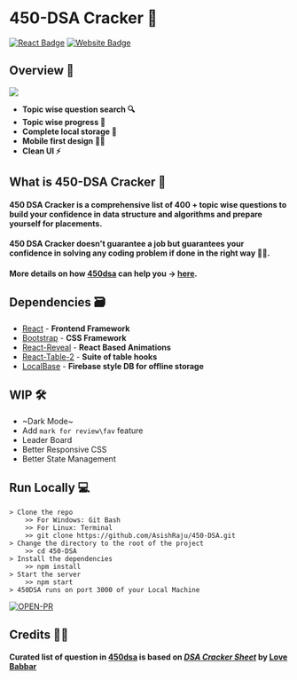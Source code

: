 # 450-DSA Cracker 🚀

[![React Badge](http://img.shields.io/badge/Powered%20By-React-blue?style=for-the-badge&logo=react)](https://reactjs.org/)
[![Website Badge](https://img.shields.io/badge/Visit-Now-green?style=for-the-badge&logo=vercel)](https://450dsa.com/)

## Overview 👀

![](.gitres/cover.png)

- **Topic wise question search 🔍**
- **Topic wise progress 🧐**
- **Complete local storage 📂**
- **Mobile first design ✌🏻**
- **Clean UI ⚡**

## What is 450-DSA Cracker 🤔

#### 450 DSA Cracker is a comprehensive list of 400 + topic wise questions to build your confidence in data structure and algorithms and prepare yourself for placements.

#### 450 DSA Cracker doesn't guarantee a job but guarantees your confidence in solving any coding problem if done in the right way 👍🏻.

#### More details on how [450dsa] can help you -> [here].

## Dependencies 🗃

- [React] - **Frontend Framework**
- [Bootstrap] - **CSS Framework**
- [React-Reveal] - **React Based Animations**
- [React-Table-2] - **Suite of table hooks**
- [LocalBase] - **Firebase style DB for offline storage**

## WIP 🛠

- ~Dark Mode~
- Add `mark for review\fav` feature
- Leader Board
- Better Responsive CSS
- Better State Management

## Run Locally 💻

```
> Clone the repo
    >> For Windows: Git Bash
    >> For Linux: Terminal
    >> git clone https://github.com/AsishRaju/450-DSA.git
> Change the directory to the root of the project
    >> cd 450-DSA
> Install the dependencies
    >> npm install
> Start the server
    >> npm start
> 450DSA runs on port 3000 of your Local Machine
```

[![OPEN-PR](https://img.shields.io/badge/Open%20For-PR-orange?style=for-the-badge&logo=github)](https://github.com/AsishRaju/450-DSA)

## Credits 🙏🏻

#### Curated list of question in [450dsa] is based on _[DSA Cracker Sheet]_ by [Love Babbar]

[here]: https://www.youtube.com/watch?v=4iFALQ1ACdA
[450dsa]: https://450dsa.com/
[love babbar]: https://www.linkedin.com/in/love-babbar-38ab2887/
[dsa cracker sheet]: https://drive.google.com/file/d/1FMdN_OCfOI0iAeDlqswCiC2DZzD4nPsb/view
[localbase]: https://github.com/dannyconnell/localbase
[react-reveal]: https://www.react-reveal.com/
[bootstrap]: https://react-bootstrap.github.io/
[react]: https://reactjs.org/
[react-table-2]: https://react-bootstrap-table.github.io/react-bootstrap-table2/
